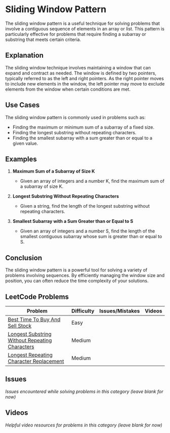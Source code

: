 # Sliding Window Pattern

The sliding window pattern is a useful technique for solving problems that involve a contiguous sequence of elements in an array or list. This pattern is particularly effective for problems that require finding a subarray or substring that meets certain criteria.

## Explanation

The sliding window technique involves maintaining a window that can expand and contract as needed. The window is defined by two pointers, typically referred to as the left and right pointers. As the right pointer moves to include new elements in the window, the left pointer may move to exclude elements from the window when certain conditions are met.

## Use Cases

The sliding window pattern is commonly used in problems such as:

- Finding the maximum or minimum sum of a subarray of a fixed size.
- Finding the longest substring without repeating characters.
- Finding the smallest subarray with a sum greater than or equal to a given value.

## Examples

1. **Maximum Sum of a Subarray of Size K**
   - Given an array of integers and a number K, find the maximum sum of a subarray of size K.

2. **Longest Substring Without Repeating Characters**
   - Given a string, find the length of the longest substring without repeating characters.

3. **Smallest Subarray with a Sum Greater than or Equal to S**
   - Given an array of integers and a number S, find the length of the smallest contiguous subarray whose sum is greater than or equal to S.

## Conclusion

The sliding window pattern is a powerful tool for solving a variety of problems involving sequences. By efficiently managing the window size and position, you can often reduce the time complexity of your solutions.

## LeetCode Problems

| Problem | Difficulty | Issues/Mistakes | Videos |
|---------|------------|-----------------|--------|
| [Best Time To Buy And Sell Stock](https://leetcode.com/problems/best-time-to-buy-and-sell-stock/) | Easy | | |
| [Longest Substring Without Repeating Characters](https://leetcode.com/problems/longest-substring-without-repeating-characters/description/) | Medium | | |
| [Longest Repeating Character Replacement](https://leetcode.com/problems/longest-repeating-character-replacement/description/) | Medium | | |

## Issues
*Issues encountered while solving problems in this category (leave blank for now)*

## Videos  
*Helpful video resources for problems in this category (leave blank for now)*